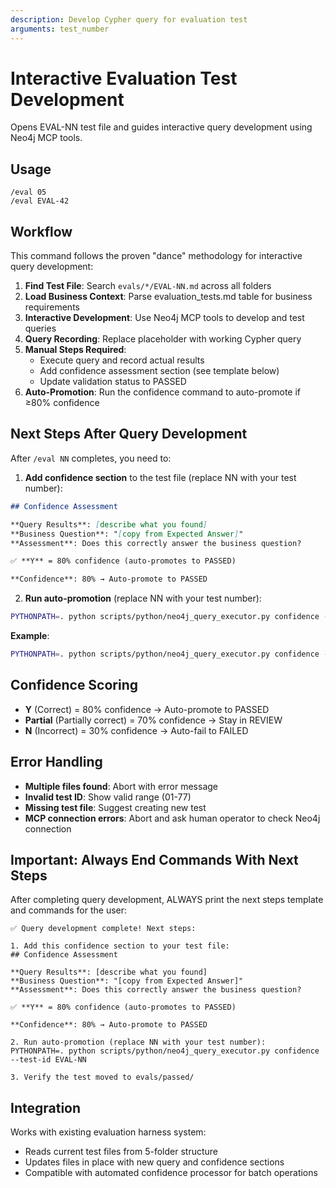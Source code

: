 ```yaml
---
description: Develop Cypher query for evaluation test
arguments: test_number
---
```


# Interactive Evaluation Test Development

Opens EVAL-NN test file and guides interactive query development using Neo4j MCP tools.

## Usage

```
/eval 05
/eval EVAL-42
```

## Workflow

This command follows the proven "dance" methodology for interactive query development:

1. **Find Test File**: Search `evals/*/EVAL-NN.md` across all folders
2. **Load Business Context**: Parse evaluation_tests.md table for business requirements
3. **Interactive Development**: Use Neo4j MCP tools to develop and test queries
4. **Query Recording**: Replace placeholder with working Cypher query
5. **Manual Steps Required**: 
   - Execute query and record actual results
   - Add confidence assessment section (see template below)
   - Update validation status to PASSED
6. **Auto-Promotion**: Run the confidence command to auto-promote if ≥80% confidence

## Next Steps After Query Development

After `/eval NN` completes, you need to:

1. **Add confidence section** to the test file (replace NN with your test number):
```markdown
## Confidence Assessment

**Query Results**: [describe what you found]
**Business Question**: "[copy from Expected Answer]"
**Assessment**: Does this correctly answer the business question?

✅ **Y** = 80% confidence (auto-promotes to PASSED)

**Confidence**: 80% → Auto-promote to PASSED
```

2. **Run auto-promotion** (replace NN with your test number):
```bash
PYTHONPATH=. python scripts/python/neo4j_query_executor.py confidence --test-id EVAL-NN
```

**Example**:
```bash
PYTHONPATH=. python scripts/python/neo4j_query_executor.py confidence --test-id EVAL-09
```

## Confidence Scoring

- **Y** (Correct) = 80% confidence → Auto-promote to PASSED
- **Partial** (Partially correct) = 70% confidence → Stay in REVIEW  
- **N** (Incorrect) = 30% confidence → Auto-fail to FAILED

## Error Handling

- **Multiple files found**: Abort with error message
- **Invalid test ID**: Show valid range (01-77)
- **Missing test file**: Suggest creating new test
- **MCP connection errors**: Abort and ask human operator to check Neo4j connection

## Important: Always End Commands With Next Steps

After completing query development, ALWAYS print the next steps template and commands for the user:

```
✅ Query development complete! Next steps:

1. Add this confidence section to your test file:
## Confidence Assessment

**Query Results**: [describe what you found]
**Business Question**: "[copy from Expected Answer]"
**Assessment**: Does this correctly answer the business question?

✅ **Y** = 80% confidence (auto-promotes to PASSED)

**Confidence**: 80% → Auto-promote to PASSED

2. Run auto-promotion (replace NN with your test number):
PYTHONPATH=. python scripts/python/neo4j_query_executor.py confidence --test-id EVAL-NN

3. Verify the test moved to evals/passed/
```

## Integration

Works with existing evaluation harness system:
- Reads current test files from 5-folder structure
- Updates files in place with new query and confidence sections
- Compatible with automated confidence processor for batch operations